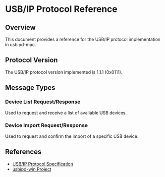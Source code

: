 # USB/IP Protocol Reference

## Overview

This document provides a reference for the USB/IP protocol implementation in usbipd-mac.

## Protocol Version

The USB/IP protocol version implemented is 1.1.1 (0x0111).

## Message Types

### Device List Request/Response

Used to request and receive a list of available USB devices.

### Device Import Request/Response

Used to request and confirm the import of a specific USB device.

## References

- [USB/IP Protocol Specification](https://www.kernel.org/doc/html/latest/usb/usbip_protocol.html)
- [usbipd-win Project](https://github.com/dorssel/usbipd-win)